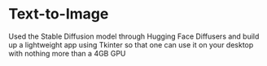 # Text-to-Image

Used the Stable Diffusion model through Hugging Face Diffusers and build up a lightweight app using Tkinter so that one can use it on your desktop with nothing more than a 4GB GPU
